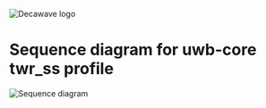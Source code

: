 ![Decawave logo](https://github.com/Decawave/uwb-core/raw/master/doxy/Decawave.png)

# Sequence diagram for uwb-core twr_ss profile

![Sequence diagram](https://github.com/Decawave/uwb-core/blob/master/lib/twr_ss/ss_twr.png)